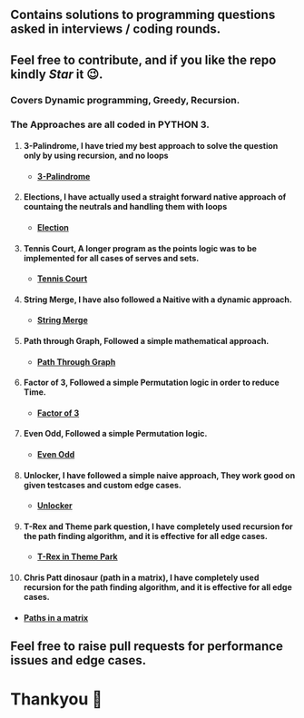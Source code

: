## Contains solutions to programming questions asked in interviews / coding rounds.
## Feel free to contribute, and if you like the repo kindly ***Star*** it 😉.
### Covers Dynamic programming, Greedy, Recursion.
### The Approaches are all coded in PYTHON 3.



1) #### 3-Palindrome, I have tried my best approach to solve the question only by using recursion, and no loops
   - #### [3-Palindrome](https://github.com/saran-surya/Codevita-2020-zone-2/tree/master/3%20Palindrome)

2) #### Elections, I have actually used a straight forward native approach of countaing the neutrals and handling them with loops
   - #### [Election](https://github.com/saran-surya/Codevita-2020-zone-2/tree/master/elections)

3) #### Tennis Court, A longer program as the points logic was to be implemented for all cases of serves and sets.
   - #### [Tennis Court](https://github.com/saran-surya/Codevita-2020-zone-2/tree/master/tennis_court)

4) #### String Merge, I have also followed a Naitive with a dynamic approach.
   - #### [String Merge](https://github.com/saran-surya/Codevita-2020-zone-2/tree/master/string_merge)

5) #### Path through Graph, Followed a simple mathematical approach.
   - #### [Path Through Graph](https://github.com/saran-surya/Codevita-2020-zone-2/tree/master/path_through_graph)

6) #### Factor of 3, Followed a simple Permutation logic in order to reduce Time.
   - #### [Factor of 3](https://github.com/saran-surya/Codevita-2020-zone-2/tree/master/factor_of_3)

7) #### Even Odd, Followed a simple Permutation logic.
   - #### [Even Odd](https://github.com/saran-surya/Codevita-2020-zone-2/tree/master/even_odd)

8) #### Unlocker, I have followed a simple naive approach, They work good on given testcases and custom edge cases.  
   - #### [Unlocker](https://github.com/saran-surya/Codevita-2020-zone-2/tree/master/unlocker)

9) #### T-Rex and Theme park question, I have completely used recursion for the path finding algorithm, and it is effective for all edge cases.
   - #### [T-Rex in Theme Park](https://github.com/saran-surya/Codevita-2020-zone-2/tree/master/theme_park)

10) #### Chris Patt dinosaur (path in a matrix), I have completely used recursion for the path finding algorithm, and it is effective for all edge cases.
   - #### [Paths in a matrix](https://github.com/saran-surya/Codevita-2020-zone-2/tree/master/ChirsPattDinosaur)

## Feel free to raise pull requests for performance issues and edge cases.
# Thankyou 💖
